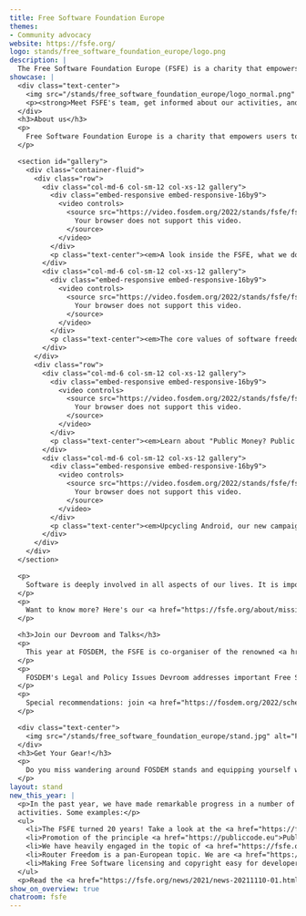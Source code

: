 ```yaml
---
title: Free Software Foundation Europe
themes:
- Community advocacy
website: https://fsfe.org/
logo: stands/free_software_foundation_europe/logo.png
description: |
  The Free Software Foundation Europe (FSFE) is a charity that empowers users to control technology.
showcase: |
  <div class="text-center">
    <img src="/stands/free_software_foundation_europe/logo_normal.png" alt="FSFE logo" style="max-width: 100%; margin-bottom: 2em;" />
    <p><strong>Meet FSFE's team, get informed about our activities, and ask us anything!</strong></p>
  </div>
  <h3>About us</h3>
  <p>
    Free Software Foundation Europe is a charity that empowers users to control technology.
  </p>

  <section id="gallery">
    <div class="container-fluid">
      <div class="row">
        <div class="col-md-6 col-sm-12 col-xs-12 gallery">
          <div class="embed-responsive embed-responsive-16by9">
            <video controls>
              <source src="https://video.fosdem.org/2022/stands/fsfe/fsfe_video3.mp4" type="video/mp4">
                Your browser does not support this video.
              </source>
            </video>
          </div>
          <p class="text-center"><em>A look inside the FSFE, what we do, how we work, and our awesome community</em></p>
        </div>
        <div class="col-md-6 col-sm-12 col-xs-12 gallery">
          <div class="embed-responsive embed-responsive-16by9">
            <video controls>
              <source src="https://video.fosdem.org/2022/stands/fsfe/fsfe_video1.mp4" type="video/mp4">
                Your browser does not support this video.
              </source>
            </video>
          </div>
          <p class="text-center"><em>The core values of software freedom</em></p>
        </div>
      </div>
      <div class="row">
        <div class="col-md-6 col-sm-12 col-xs-12 gallery">
          <div class="embed-responsive embed-responsive-16by9">
            <video controls>
              <source src="https://video.fosdem.org/2022/stands/fsfe/fsfe_video4.mp4" type="video/mp4">
                Your browser does not support this video.
              </source>
            </video>
          </div>
          <p class="text-center"><em>Learn about "Public Money? Public Code!"</em></p>
        </div>
        <div class="col-md-6 col-sm-12 col-xs-12 gallery">
          <div class="embed-responsive embed-responsive-16by9">
            <video controls>
              <source src="https://video.fosdem.org/2022/stands/fsfe/fsfe_video2.mp4" type="video/mp4">
                Your browser does not support this video.
              </source>
            </video>
          </div>
          <p class="text-center"><em>Upcycling Android, our new campaign for more sustainability</em></p>
        </div>
      </div>
    </div>
  </section>

  <p>
    Software is deeply involved in all aspects of our lives. It is important that this technology empowers rather than restricts us. Free Software gives everybody the rights to use, understand, adapt and share software. These rights help support other fundamental rights like freedom of speech, freedom of press and privacy.
  </p>
  <p>
    Want to know more? Here's our <a href="https://fsfe.org/about/mission.html">mission</a>, our <a href="https://fsfe.org/activities/activities.html">activities</a>, and how you can <a href="https://fsfe.org/contribute/contribute.html">become part</a> of all this.
  </p>

  <h3>Join our Devroom and Talks</h3>
  <p>
    This year at FOSDEM, the FSFE is co-organiser of the renowned <a href="https://fosdem.org/2022/schedule/track/legal_and_policy_issues/">Legal and Policy Devroom</a>. We are excited and look forward to presenting you an interesting programme throughout the whole weekend.
  </p>
  <p>
    FOSDEM's Legal and Policy Issues Devroom addresses important Free Software related policy and legal topics. Our community has substantial expertise in this area yet there are few venues to discuss these matters in a forum open to all. Hackers, developers, contributors, lawyers, policy experts, and community leaders all possess expertise in these matters. At the Legal and Policy Issues Devroom we come together for a fruitful exchange on these questions.
  </p>
  <p>
    Special recommendations: join <a href="https://fosdem.org/2022/schedule/event/deviceneutrality/">this talk</a> on Saturday 15:00 to learn about Device Neutrality, a highly important topic for digital freedoms, by Lucas Lasota of the FSFE.
  </p>

  <div class="text-center">
    <img src="/stands/free_software_foundation_europe/stand.jpg" alt="FSFE's FOSDEM Booth" style="max-width: 550px; margin-bottom: 2em;" />
  </div>
  <h3>Get Your Gear!</h3>
  <p>
    Do you miss wandering around FOSDEM stands and equipping yourself with <strong>merchandise</strong> and <strong>information material</strong>? We can't offer you the real experience, but you don't need to wait for next year! Browse and order our <a href="https://fsfe.org/contribute/spreadtheword.html">stickers, flyer and posters</a> and check out new and classic <a href="https://fsfe.org/order/index.html">shirts and branded items</a>.
  </p>
layout: stand
new_this_year: |
  <p>In the past year, we have made remarkable progress in a number of our
  activities. Some examples:</p>
  <ul>
    <li>The FSFE turned 20 years! Take a look at the <a href="https://fsfe.org/activities/20years/">highlights</a>!</li>
    <li>Promotion of the principle <a href="https://publiccode.eu">Public Money? Public Code!</a> to decision-makers in politics and public administrations. It's a powerful framework and open for participation and collaboration.</li>
    <li>We have heavily engaged in the topic of <a href="https://fsfe.org/news/2021/news-20211110-01.html#sustainability">sustainability of Free Software</a></li>
    <li>Router Freedom is a pan-European topic. We are <a href="https://fsfe.org/news/2021/news-20210330-01.en.html">working together</a> with organisations from many countries to safeguard user rights!</li>
    <li>Making Free Software licensing and copyright easy for developers with <a href="https://reuse.software">REUSE</a>. Now, it's simpler than ever before to declare conditions for reuse of your software.</li>
  </ul>
  <p>Read the <a href="https://fsfe.org/news/2021/news-20211110-01.html">complete overview of our activities in 2021</a> – but take some time, it's been a lot! :)</p>
show_on_overview: true
chatroom: fsfe
---
```

